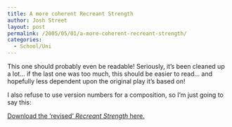 ```yaml
---
title: A more coherent Recreant Strength
author: Josh Street
layout: post
permalink: /2005/05/01/a-more-coherent-recreant-strength/
categories:
  - School/Uni
---
```

This one should probably even be readable! Seriously, it&#8217;s been cleaned up a lot&#8230; if the last one was too much, this should be easier to read&#8230; and hopefully less dependent upon the original play it&#8217;s based on!

I also refuse to use version numbers for a composition, so I&#8217;m just going to say this:

[Download the &#8216;revised&#8217; *Recreant Strength* here.][1]

 [1]: /blog/wp-content/2005/05/RecreantStrength.pdf